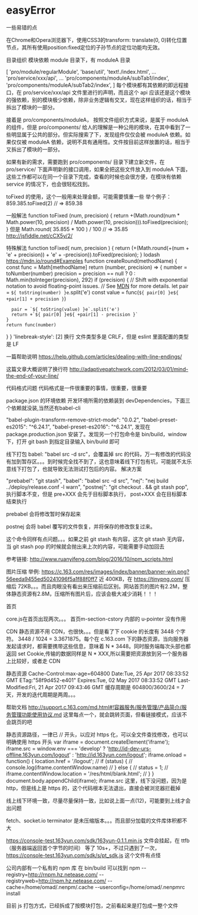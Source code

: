 # easyError
一些易错的点

在Chrome和Opera浏览器下，使用CSS3的transform: translate(0, 0)转化位置节点，其所有使用position:fixed定位的子孙节点的定位功能均无效。


目录组织
模块依赖 module 目录下，有 moduleA 目录

[
    'pro/module/regularModule',
    'base/util',
    'text!./index.html',
     ...
    'pro/service/xxx/api',
     ...
    'pro/components/moduleA/subTab1/index',
    'pro/components/moduleA/subTab2/index',
]
每个模块都有其依赖的即远程接口，在 pro/service/xxx/api 文件里进行的声明，而且这个 api 应该还是这个模块的强依赖，别的模块极少依赖，除非业务逻辑有交叉，现在这样组织的话，相当于拆出了模块的一部分。

接着是 pro/components/moduleA， 按照文件组织方式来说，是属于 moduleA 的组件，但是 pro/components/ 给人的理解是一种公用的模块，在其中看到了一些明显属于公共的部分。但实际搜索了下，发现组件仅仅会被 moduleA 依赖。如果仅仅被 moduleA 依赖，说明不具有通用性。文件按目前这样放置的话，相当于又拆出了模块的一部分。

如果有新的需求，需要跑到 pro/components/ 目录下建立新文件，在 pro/service/ 下面声明新的接口调用，如果全把这些文件放入到 moduleA 下面，这些工作都可以在同一个目录下完成，查看的时候也会很方便，在模块有依赖 service 的情况下，也会很轻松找到。

toFixed 的使用，这个一般用来处理金额，可能需要慎重一些
举个例子：859.385.toFixed(2) // => 859.38

一般解法
function toFixed (num, precision) {
  return +(Math.round(num * Math.power(10, precision) / Math.power(10, precision))).toFixed(precision);
}
但是 Math.round( 35.855 * 100 ) / 100 // => 35.85 http://jsfiddle.net/cCX5y/2/

特殊解法
function toFixed( num, precision ) {
    return (+(Math.round(+(num + 'e' + precision)) + 'e' + -precision)).toFixed(precision);
}
lodash https://mdn.io/round#Examples
function createRound(methodName) {
  const func = Math[methodName]
  return (number, precision) => {
    number = toNumber(number)
    precision = precision == null ? 0 : Math.min(toInteger(precision), 292)
    if (precision) {
      // Shift with exponential notation to avoid floating-point issues.
      // See [MDN](https://mdn.io/round#Examples) for more details.
      let pair = `${ toString(number) }e`.split('e')
      const value = func(`${ pair[0] }e${ +pair[1] + precision }`)

      pair = `${ toString(value) }e`.split('e')
      return +`${ pair[0] }e${ +pair[1] - precision }`
    }
    return func(number)
  }
}
'linebreak-style': [2] 换行
文件类型多是 CRLF，但是 eslint 里面配置的类型是 LF

一篇帮助说明 https://help.github.com/articles/dealing-with-line-endings/

这篇文章大概说明了换行符 http://adaptivepatchwork.com/2012/03/01/mind-the-end-of-your-line/

代码格式问题
代码格式是一件很重要的事情，很重要，很重要

package.json 的环境依赖
开发环境所需的依赖装到 devDependencies，下面三个依赖就没装,当然还有babel-cli

"babel-plugin-transform-remove-strict-mode": "0.0.2",
"babel-preset-es2015": "^6.24.1",
"babel-preset-es2016": "^6.24.1",
发现在 package.production.json 安装了。发现另一个打包命令是 bin/build，window 下，打开 git bash 到指定目录输入 bin/build 即可

线下打包
babel: "babel src -d src"，会覆盖掉 src 的代码，万一有修改的代码没有加到暂存区。。。到时候完全找不到了，这也意味着线下打包有坑，可能就不太乐意线下打包了，也就导致无法测试打包后的内容。 解决方案

"prebabel": "git stash",
"babel": "babel src -d src",
"nej": "nej build ../deploy/release.conf -l warn",
"postnej": "git checkout . && git stash pop",
执行脚本不变，但是 pre+XXX 会先于目标脚本执行， post+XXX 会在目标脚本结束执行

prebabel 会将修改暂时保存起来

postnej 会将 babel 覆写的文件恢复，并将保存的修改恢复过来。

这个命令同样有点问题。。。如果之前 git stash 有内容，这次 git stash 无内容，当 git stash pop 的时候就会抛出来上次的内容，可能需要手动加回去

参考链接: http://www.ruanyifeng.com/blog/2016/10/npm_scripts.html

图片压缩 举例: https://c.163.com/res/images/index/banner/banner-win.png?56eeda9455ed50241096f5a1f88f0ff7 近 400KB，在 https://tinypng.com/ 压缩后 72KB。。。而且肉眼没有看出来压缩前后区别。网站首页的图片有2.2M，整体静态资源有2.8M，压缩所有图片后，应该会极大减少消耗！！！

首页

<script src="/pub/core.js?9da9578e5f480450ab48e73a798b8b76"></script>
<script src="/pub/core.js?9da9578e5f480450ab48e73a798b8b76"></script>
<script src="/pub/pt_index.js?823a91687f133ca997e57d97abc973ca"></script>
core.js在首页出现两次。。。 首页m-section-cstory 内部的 u-pointer 没有作用

CDN
静态资源不用 CDN，也很快。。。但是看了下 cookie 的长度有 3448 个字符。 3448 / 1024 = 3.3671875。每个在 c.163.com 下的静态资源，当向服务器发起请求时，都需要携带这些信息，意味着 N * 3448。同时服务端每次头部也都返回 set Cookie,传输的数据同样是 N * XXX,所以需要把资源放到另一个服务器上比较好，或者走 CDN

静态资源
Cache-Control:max-age=604800
Date:Tue, 25 Apr 2017 08:33:52 GMT
ETag:"58f9d452-e401"
Expires:Tue, 02 May 2017 08:33:52 GMT
Last-Modified:Fri, 21 Apr 2017 09:43:46 GMT
缓存周期是 604800/3600/24 = 7 天，开发的迭代周期是两周。。。

帮助文档
http://support.c.163.com/md.html#!容器服务/服务管理/产品简介/服务管理功能使用协议.md 这里每点一个，就会跳转页面，但看链接模式，应该不会跳页的吧

静态资源路径，一律已 // 开头，以应对 https 化，可以全文件查找修改，也可以明确使用 https 开头
var iframe = document.createElement('iframe');
iframe.src = window.env === 'develop' ? 'http://id-dev-urs-offline.163yun.com/logout' : 'http://id.163yun.com/logout';
iframe.onload = function() {
    location.href = '/logout';
    // if (status) {
    //     console.log(iframe.contentWindow.name)
    // } else {
    //     status = 1;
    //     iframe.contentWindow.location = '/res/html/blank.html';
    // }
}
document.body.appendChild(iframe);
iframe.src 这里，线下没问题，因为是 http，但是线上是 https 的，这个代码根本无法退出，直接会被浏览器拦截掉

线上线下环境一致，尽量尽量保持一致，比如说上面一点(12)，可能要到上线才会出问题

fetch、socket.io terminator 是未压缩版本。。。而且部分加载的文件库体积都不大

https://console-test.163yun.com/sdk/163yun-0.1.1.min.js 文件会挂起，在 ttfb（服务器端返回首个字节的时间） 等了 10s+，不过只遇到了一次， https://console-test.163yun.com/sdk/s/pt_sdk.js 这个文件有点怪

公司内部有一个私有的 npm 库 在 bin/build 可以找到 npm --registry=http://rnpm.hz.netease.com/ --registryweb=http://npm.hz.netease.com/ --cache=/home/omad/.nenpm/.cache --userconfig=/home/omad/.nenpmrc install

目前 js 打包方式，已经拆成了按模块打包，之前看起来是打包成一整个文件
